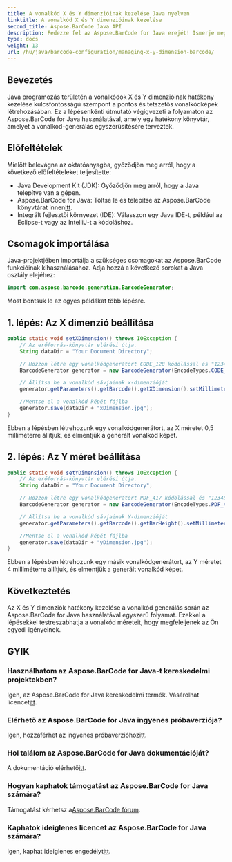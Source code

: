 ```yaml
---
title: A vonalkód X és Y dimenzióinak kezelése Java nyelven
linktitle: A vonalkód X és Y dimenzióinak kezelése
second_title: Aspose.BarCode Java API
description: Fedezze fel az Aspose.BarCode for Java erejét! Ismerje meg az X és Y méretek könnyed kezelését lépésről lépésre. Növelje a pontosságot és a vizuális vonzerőt.
type: docs
weight: 13
url: /hu/java/barcode-configuration/managing-x-y-dimension-barcode/
---
```


## Bevezetés

Java programozás területén a vonalkódok X és Y dimenzióinak hatékony kezelése kulcsfontosságú szempont a pontos és tetszetős vonalkódképek létrehozásában. Ez a lépésenkénti útmutató végigvezeti a folyamaton az Aspose.BarCode for Java használatával, amely egy hatékony könyvtár, amelyet a vonalkód-generálás egyszerűsítésére terveztek.

## Előfeltételek

Mielőtt belevágna az oktatóanyagba, győződjön meg arról, hogy a következő előfeltételeket teljesítette:

- Java Development Kit (JDK): Győződjön meg arról, hogy a Java telepítve van a gépen.
-  Aspose.BarCode for Java: Töltse le és telepítse az Aspose.BarCode könyvtárat innen[itt](https://releases.aspose.com/barcode/java/).
- Integrált fejlesztői környezet (IDE): Válasszon egy Java IDE-t, például az Eclipse-t vagy az IntelliJ-t a kódoláshoz.

## Csomagok importálása

Java-projektjében importálja a szükséges csomagokat az Aspose.BarCode funkcióinak kihasználásához. Adja hozzá a következő sorokat a Java osztály elejéhez:

```java
import com.aspose.barcode.generation.BarcodeGenerator;
```

Most bontsuk le az egyes példákat több lépésre.

## 1. lépés: Az X dimenzió beállítása

```java
public static void setXDimension() throws IOException {
    // Az erőforrás-könyvtár elérési útja.
    String dataDir = "Your Document Directory";

    // Hozzon létre egy vonalkódgenerátort CODE_128 kódolással és "12345678" adatokkal
    BarcodeGenerator generator = new BarcodeGenerator(EncodeTypes.CODE_128, "12345678");

    // Állítsa be a vonalkód sávjainak x-dimenzióját
    generator.getParameters().getBarcode().getXDimension().setMillimeters(0.5f);

    //Mentse el a vonalkód képét fájlba
    generator.save(dataDir + "xDimension.jpg");
}
```

Ebben a lépésben létrehozunk egy vonalkódgenerátort, az X méretet 0,5 milliméterre állítjuk, és elmentjük a generált vonalkód képet.

## 2. lépés: Az Y méret beállítása

```java
public static void setYDimension() throws IOException {
    // Az erőforrás-könyvtár elérési útja.
    String dataDir = "Your Document Directory";

    // Hozzon létre egy vonalkódgenerátort PDF_417 kódolással és "12345678" adatokkal
    BarcodeGenerator generator = new BarcodeGenerator(EncodeTypes.PDF_417, "12345678");

    // Állítsa be a vonalkód sávjainak Y-dimenzióját
    generator.getParameters().getBarcode().getBarHeight().setMillimeters(4);

    //Mentse el a vonalkód képét fájlba
    generator.save(dataDir + "yDimension.jpg");
}
```

Ebben a lépésben létrehozunk egy másik vonalkódgenerátort, az Y méretet 4 milliméterre állítjuk, és elmentjük a generált vonalkód képet.

## Következtetés

Az X és Y dimenziók hatékony kezelése a vonalkód generálás során az Aspose.BarCode for Java használatával egyszerű folyamat. Ezekkel a lépésekkel testreszabhatja a vonalkód méreteit, hogy megfeleljenek az Ön egyedi igényeinek.

## GYIK

### Használhatom az Aspose.BarCode for Java-t kereskedelmi projektekben?
 Igen, az Aspose.BarCode for Java kereskedelmi termék. Vásárolhat licencet[itt](https://purchase.aspose.com/buy).

### Elérhető az Aspose.BarCode for Java ingyenes próbaverziója?
 Igen, hozzáférhet az ingyenes próbaverzióhoz[itt](https://releases.aspose.com/).

### Hol találom az Aspose.BarCode for Java dokumentációját?
 A dokumentáció elérhető[itt](https://reference.aspose.com/barcode/java/).

### Hogyan kaphatok támogatást az Aspose.BarCode for Java számára?
 Támogatást kérhetsz a[Aspose.BarCode fórum](https://forum.aspose.com/c/barcode/13).

### Kaphatok ideiglenes licencet az Aspose.BarCode for Java számára?
Igen, kaphat ideiglenes engedélyt[itt](https://purchase.aspose.com/temporary-license/).
